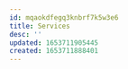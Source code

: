 ```yaml
---
id: mqaokdfegq3knbrf7k5w3e6
title: Services
desc: ''
updated: 1653711905445
created: 1653711888401
---
```


